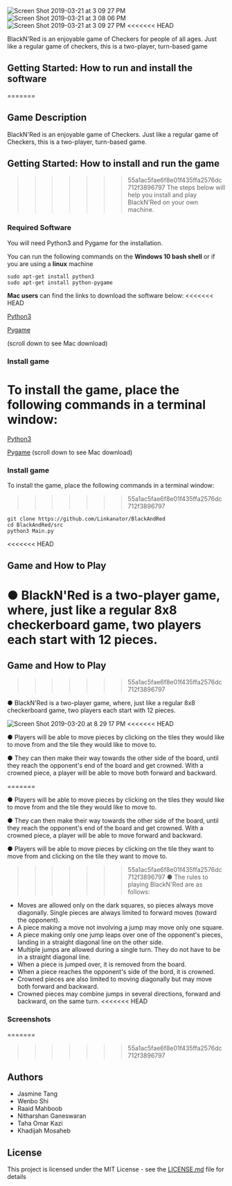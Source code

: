 ![Screen Shot 2019-03-21 at 3 09 27 PM](https://user-images.githubusercontent.com/47669299/54778558-5e1f0600-4beb-11e9-8c26-0c5729cf0072.png)  ![Screen Shot 2019-03-21 at 3 08 06 PM](https://user-images.githubusercontent.com/47669299/54778479-2b750d80-4beb-11e9-892f-8da6bfec7a67.png)       ![Screen Shot 2019-03-21 at 3 09 27 PM](https://user-images.githubusercontent.com/47669299/54778558-5e1f0600-4beb-11e9-8c26-0c5729cf0072.png)
<<<<<<< HEAD

BlackN'Red is an enjoyable game of Checkers for people of all ages. Just like a regular game of checkers, this is a two-player, turn-based game

## Getting Started: How to run and install the software
=======

## Game Description

BlackN'Red is an enjoyable game of Checkers. Just like a regular game of Checkers, this is a two-player, turn-based game.

## Getting Started: How to install and run the game
>>>>>>> 55a1ac5fae6f8e01f435ffa2576dc712f3896797
The steps below will help you install and play BlackN'Red on your own machine.

### Required Software 

You will need Python3 and Pygame for the installation.

You can run the following commands on the **Windows 10 bash shell** or if you are using a **linux** machine

```
sudo apt-get install python3 
sudo apt-get install python-pygame
```
**Mac users** can find the links to download the software below:
<<<<<<< HEAD

[Python3](https://www.python.org/downloads/)

[Pygame](https://www.pygame.org/download.shtml#Macintosh)

(scroll down to see Mac download)


### Install game

To install the game, place the following commands in a terminal window: 
=======
	
[Python3](https://www.python.org/downloads/)
	
[Pygame](https://www.pygame.org/download.shtml#Macintosh)
(scroll down to see Mac download)
  
### Install game
	
To install the game, place the following commands in a terminal window: 

>>>>>>> 55a1ac5fae6f8e01f435ffa2576dc712f3896797
```
git clone https://github.com/Linkanator/BlackAndRed
cd BlackAndRed/src
python3 Main.py
```
<<<<<<< HEAD
## Game and How to Play
● BlackN'Red is a two-player game, where, just like a regular 8x8 checkerboard
game, two players each start with 12 pieces.
=======
  
## Game and How to Play
>>>>>>> 55a1ac5fae6f8e01f435ffa2576dc712f3896797

● BlackN'Red is a two-player game, where, just like a regular 8x8 checkerboard
	game, two players each start with 12 pieces.
	
![Screen Shot 2019-03-20 at 8 29 17 PM](https://user-images.githubusercontent.com/47669299/54727593-029f3a80-4b4f-11e9-98ad-f2bef02b90dc.png)
<<<<<<< HEAD

● Players will be able to move pieces by clicking on the tiles they would like to move from and the tile they would like to move to.

● They can then make their way towards the
other side of the board, until they reach the opponent's end of the board and get crowned. 
With a crowned piece, a player will be able to move both forward and backward.

=======
	
● Players will be able to move pieces by clicking on the tiles they would like to move from and the tile they would like to move to.
	
● They can then make their way towards the
	other side of the board, until they reach the opponent's end of the board and get crowned. 
	With a crowned piece, a player will be able to move forward and backward.
	
● Players will be able to move pieces by clicking on the tile they want to move from and clicking on the tile they want to move to.
	
>>>>>>> 55a1ac5fae6f8e01f435ffa2576dc712f3896797
● The rules to playing BlackN'Red are as follows:

- Moves are allowed only on the dark squares, so pieces always move diagonally. Single pieces are always limited to forward moves (toward    the opponent).
- A piece making a move not involving a jump may move only one square.
- A piece making only one jump leaps over one of the opponent's pieces, landing in a straight diagonal line on the other side. 
- Multiple jumps are allowed during a single turn. They do not have to be in a straight diagonal line.
- When a piece is jumped over, it is removed from the board.
- When a piece reaches the opponent's side of the bord, it is crowned. 
- Crowned pieces are also limited to moving diagonally but may move both forward and backward. 
- Crowned pieces may combine jumps in several directions, forward and backward, on the same turn. 
<<<<<<< HEAD

### Screenshots
=======
>>>>>>> 55a1ac5fae6f8e01f435ffa2576dc712f3896797

## Authors
* Jasmine Tang
* Wenbo Shi
* Raaid Mahboob
* Nitharshan Ganeswaran
* Taha Omar Kazi
* Khadijah Mosaheb


## License

This project is licensed under the MIT License - see the [LICENSE.md](LICENSE) file for details
